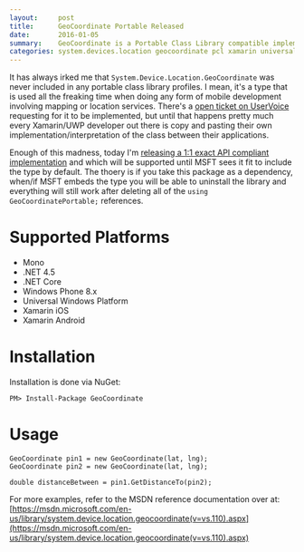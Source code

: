 ```yaml
---
layout:     post
title:      GeoCoordinate Portable Released
date:       2016-01-05
summary:    GeoCoordinate is a Portable Class Library compatible implementation of System.Device.Location.GeoCoordinate. It is an exact 1:1 API compliant implementation and will be supported until MSFT sees it fit to embed the type. Which at that point this implementation will cease development/support and you will be able to simply remove this package and everything will still work.
categories: system.devices.location geocoordinate pcl xamarin universal-windows-platform windows-phone
---
```

It has always irked me that `System.Device.Location.GeoCoordinate` was never included in any portable class library profiles. I mean, it's a type that is used all the freaking time when doing any form of mobile development involving mapping or location services. There's a [open ticket on UserVoice](https://visualstudio.uservoice.com/forums/121579-visual-studio-2015/suggestions/5221530-geocoordinate-class-included-in-portable-class-lib) requesting for it to be implemented, but until that happens pretty much every Xamarin/UWP developer out there is copy and pasting their own implementation/interpretation of the class between their applications.

Enough of this madness, today I'm [releasing a 1:1 exact API compliant implementation](https://github.com/ghuntley/geocoordinate) and which will be supported until MSFT sees it fit to include the type by default. The thoery is if you take this package as a dependency, when/if MSFT embeds the type you will be able to uninstall the library and everything will still work after deleting all of the `using GeoCoordinatePortable;` references.

# Supported Platforms

* Mono
* .NET 4.5
* .NET Core
* Windows Phone 8.x
* Universal Windows Platform
* Xamarin iOS
* Xamarin Android

# Installation
Installation is done via NuGet:

    PM> Install-Package GeoCoordinate
    
# Usage

    GeoCoordinate pin1 = new GeoCoordinate(lat, lng);
    GeoCoordinate pin2 = new GeoCoordinate(lat, lng);
    
    double distanceBetween = pin1.GetDistanceTo(pin2);

For more examples, refer to the MSDN reference documentation over at: [https://msdn.microsoft.com/en-us/library/system.device.location.geocoordinate(v=vs.110).aspx](https://msdn.microsoft.com/en-us/library/system.device.location.geocoordinate(v=vs.110).aspx)
